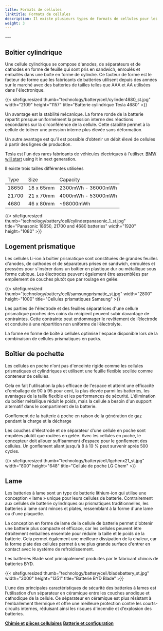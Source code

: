 ```yaml
---
title: Formats de cellules
linktitle: Formats de cellules
description: Il existe plusieurs types de formats de cellules pour les cellules de batterie utilisées dans les véhicules électriques.
weight: 3
---
```

<!-- markdownlint-disable MD033 -->---

## Boîtier cylindrique

Une cellule cylindrique se compose d'anodes, de séparateurs et de cathodes en forme de feuille qui sont pris en sandwich, enroulés et emballés dans une boîte en forme de cylindre. Ce facteur de forme est le facteur de forme que les fabricants de batteries utilisent depuis des années sur le marché avec des batteries de tailles telles que AAA et AA utilisées dans l'électronique.

{{< sitefiguresized thumb="technology/battery/cell/cylinder4680_st.jpg" width="2109" height="1157" title="Batterie cylindrique Tesla 4680" >}}

Un avantage est la stabilité mécanique. La forme ronde de la batterie répartit presque uniformément la pression interne des réactions secondaires sur la circonférence de la cellule. Cette stabilité permet à la cellule de tolérer une pression interne plus élevée sans déformation.

Un autre avantage est qu’il est possible d’obtenir un débit élevé de cellules à partir des lignes de production.

Tesla est l'un des rares fabricants de véhicules électriques à l'utiliser. [BMW will start](https://www.press.bmwgroup.com/global/article/detail/T0403470EN/more-performance-co2-reduced-production-significantly-lower-costs:-bmw-group-to-use-innovative-round-bmw-battery-cells-in-neue-klasse-from-2025?language=en) using it in next generation.

Il existe trois tailles différentes utilisées

<table class="table table-striped">
<thead>
    <tr>
        <td>Type
        </td>
        <td>Size
        </td>
        <td>Capacity
    </td>
    </tr>
</thead>
<tbody>
    <tr>
        <td>18650
        </td>
        <td>18 x 65mm
        </td>
        <td>2300mWh - 36000mWh
        </td>
        </tr>
    <tr>
        <td>21700
        </td>
        <td>21 x 70mm
        </td>
        <td>4000mWh - 53000mWh
        </td>
    </tr>
    <tr>
        <td>4680
        </td>
        <td>46 x 80mm
        </td>
    <td>~98000mWh
    </td>
</tr>
</tbody>
</table>

{{< sitefiguresized thumb="technology/battery/cell/cylinderpanasonic_1_st.jpg" title="Panasonic 18650, 21700 and 4680 batteries" width="1920" height="1080" >}}

## Logement prismatique

Les cellules Li-ion à boîtier prismatique sont constituées de grandes feuilles d'anodes, de cathodes et de séparateurs prises en sandwich, enroulées et pressées pour s'insérer dans un boîtier en plastique dur ou métallique sous forme cubique. Les électrodes peuvent également être assemblées par empilement de couches plutôt que par roulage en gelée.

{{< sitefiguresized thumb="technology/battery/cell/samsungprismatic_st.jpg" width="2800" height="1000" title="Cellules prismatiques Samsung" >}}

Les parties de l'électrode et des feuilles séparatrices d'une cellule prismatique proches des coins du récipient peuvent subir davantage de contraintes. Cette contrainte peut endommager le revêtement de l’électrode et conduire à une répartition non uniforme de l’électrolyte.

La forme en forme de boîte à cellules optimise l'espace disponible lors de la combinaison de cellules prismatiques en packs.

## Boîtier de pochette

Les cellules en poche n'ont pas d'enceinte rigide comme les cellules prismatiques et cylindriques et utilisent une feuille flexible scellée comme conteneur de cellules.

Cela en fait l'utilisation la plus efficace de l'espace et atteint une efficacité d'emballage de 90 à 95 pour cent, la plus élevée parmi les batteries, les avantages de la taille flexible et les performances de sécurité. L'élimination du boîtier métallique réduit le poids, mais la cellule a besoin d'un support alternatif dans le compartiment de la batterie.

Gonflement de la batterie à poche en raison de la génération de gaz pendant la charge et la décharge

Les couches d'électrode et de séparateur d'une cellule en poche sont empilées plutôt que roulées en gelée. Avec les cellules en poche, le concepteur doit allouer suffisamment d’espace pour le gonflement des cellules. Un gonflement allant jusqu'à 8 à 10 % peut survenir après 500 cycles.

{{< sitefiguresized thumb="technology/battery/cell/lgchenx21_st.jpg" width="800" height="648" title="Cellule de poche LG Chem" >}}

## Lame

Les batteries à lame sont un type de batterie lithium-ion qui utilise une conception « lame » unique pour leurs cellules de batterie. Contrairement aux cellules de batterie cylindriques ou prismatiques traditionnelles, les batteries à lame sont minces et plates, ressemblant à la forme d'une lame ou d'une plaquette.

La conception en forme de lame de la cellule de batterie permet d'obtenir une batterie plus compacte et efficace, car les cellules peuvent être étroitement emballées ensemble pour réduire la taille et le poids de la batterie. Cela permet également une meilleure dissipation de la chaleur, car la forme plate des cellules permet à une plus grande surface d'entrer en contact avec le système de refroidissement.

Les batteries Blade sont principalement produites par le fabricant chinois de batteries BYD.

{{< sitefiguresized thumb="technology/battery/cell/bladebattery_st.jpg" width="3000" height="1351" title="Batterie BYD Blade" >}}

L’une des principales caractéristiques de sécurité des batteries à lames est l’utilisation d’un séparateur en céramique entre les couches anodique et cathodique de la cellule. Ce séparateur en céramique est plus résistant à l'emballement thermique et offre une meilleure protection contre les courts-circuits internes, réduisant ainsi les risques d'incendie et d'explosion des batteries.

<div class="mt-3 mb-3">
     <a href="../cellchemistry/" class="text-decoration-none text-black"><strong><i class="bi-arrow-left"></i> Chimie et pièces cellulaires</strong ></a>
     <a href="../batterypack/" class="text-decoration-none text-black float-end"><strong>Batterie et configuration <i class="bi-arrow-right"></i> </strong></a>
</div>